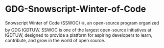# GDG-Snowscript-Winter-of-Code
Snowscript Winter of Code (SSWOC) ❄️, an open-source program organized by GDG IGDTUW.  SSWOC is one of the largest open-source initiatives at IGDTUW, designed to provide a platform for aspiring developers to learn, contribute, and grow in the world of open source. 
